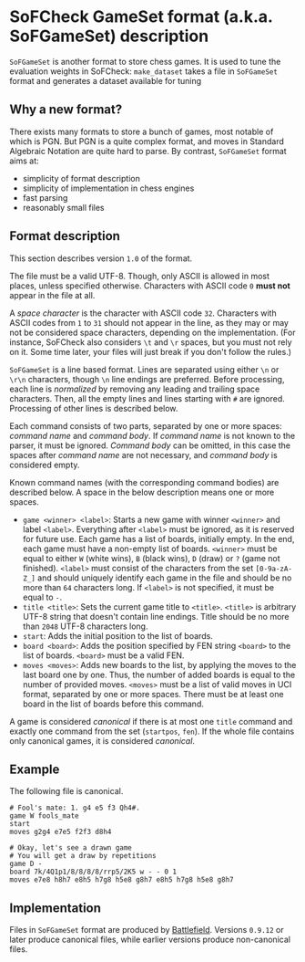 # SoFCheck GameSet format (a.k.a. SoFGameSet) description

`SoFGameSet` is another format to store chess games. It is used to tune the evaluation weights in
SoFCheck: `make_dataset` takes a file in `SoFGameSet` format and generates a dataset available for
tuning

## Why a new format?

There exists many formats to store a bunch of games, most notable of which is PGN. But PGN is a
quite complex format, and moves in Standard Algebraic Notation are quite hard to parse. By
contrast, `SoFGameSet` format aims at:

- simplicity of format description
- simplicity of implementation in chess engines
- fast parsing
- reasonably small files

## Format description

This section describes version `1.0` of the format.

The file must be a valid UTF-8. Though, only ASCII is allowed in most places, unless specified
otherwise. Characters with ASCII code `0` **must not** appear in the file at all.

A _space character_ is the character with ASCII code `32`. Characters with ASCII codes from `1`
to `31` should not appear in the line, as they may or may not be considered space characters,
depending on the implementation. (For instance, SoFCheck also considers `\t` and `\r` spaces, but
you must not rely on it. Some time later, your files will just break if you don't follow the
rules.)

`SoFGameSet` is a line based format. Lines are separated using either `\n` or `\r\n` characters,
though `\n` line endings are preferred. Before processing, each line is _normalized_ by removing
any leading and trailing space characters. Then, all the empty lines and lines starting with `#`
are ignored. Processing of other lines is described below.

Each command consists of two parts, separated by one or more spaces: _command name_ and _command
body_. If _command name_ is not known to the parser, it must be ignored. _Command body_ can be
omitted, in this case the spaces after _command name_ are not necessary, and _command body_ is
considered empty.

Known command names (with the corresponding command bodies) are described below. A space in the
below description means one or more spaces.

- `game <winner> <label>`: Starts a new game with winner `<winner>` and label `<label>`. Everything
  after `<label>` must be ignored, as it is reserved for future use. Each game has a list of
  boards, initially empty. In the end, each game must have a non-empty list of boards. `<winner>`
  must be equal to either `W` (white wins), `B` (black wins), `D` (draw) or `?` (game not
  finished). `<label>` must consist of the characters from the set `[0-9a-zA-Z_]` and should
  uniquely identify each game in the file and should be no more than `64` characters long. If
  `<label>` is not specified, it must be equal to `-`.
- `title <title>`: Sets the current game title to `<title>`. `<title>` is arbitrary UTF-8 string
  that doesn't contain line endings. Title should be no more than `2048` UTF-8 characters long.
- `start`: Adds the initial position to the list of boards.
- `board <board>`: Adds the position specified by FEN string `<board>` to the list of boards.
  `<board>` must be a valid FEN.
- `moves <moves>`: Adds new boards to the list, by applying the moves to the last board one by
  one. Thus, the number of added boards is equal to the number of provided moves. `<moves>` must be
  a list of valid moves in UCI format, separated by one or more spaces. There must be at least one
  board in the list of boards before this command.

A game is considered _canonical_ if there is at most one `title` command and exactly one command
from the set (`startpos`, `fen`). If the whole file contains only canonical games, it is considered
_canonical_.

## Example

The following file is canonical.

```
# Fool's mate: 1. g4 e5 f3 Qh4#.
game W fools_mate
start
moves g2g4 e7e5 f2f3 d8h4

# Okay, let's see a drawn game
# You will get a draw by repetitions
game D -
board 7k/4Q1p1/8/8/8/8/rrp5/2K5 w - - 0 1
moves e7e8 h8h7 e8h5 h7g8 h5e8 g8h7 e8h5 h7g8 h5e8 g8h7
```

## Implementation

Files in `SoFGameSet` format are produced by [Battlefield][1]. Versions `0.9.12` or later produce
canonical files, while earlier versions produce non-canonical files.

[1]: https://github.com/alex65536/sofcheck-engine-tester/tree/master/battlefield
